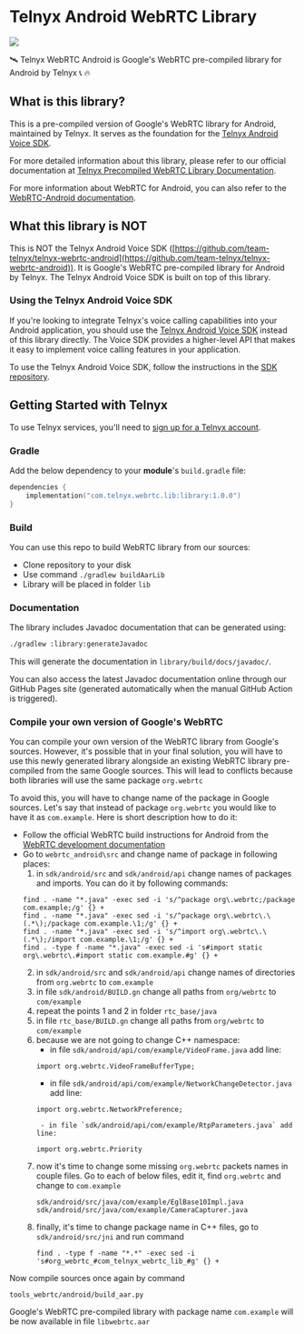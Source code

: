 # Telnyx Android WebRTC Library
[![](https://jitpack.io/v/team-telnyx/telnyx-webrtc-android-library.svg)](https://jitpack.io/#team-telnyx/telnyx-webrtc-android-library)


🛰️ Telnyx WebRTC Android is Google's WebRTC pre-compiled library for Android by Telnyx :telephone_receiver: :fire:

## What is this library?

This is a pre-compiled version of Google's WebRTC library for Android, maintained by Telnyx. It serves as the foundation for the [Telnyx Android Voice SDK](https://github.com/team-telnyx/telnyx-webrtc-android).

For more detailed information about this library, please refer to our official documentation at [Telnyx Precompiled WebRTC Library Documentation](https://developers.telnyx.com/docs/voice/webrtc/android-sdk/precompiled-library).

For more information about WebRTC for Android, you can also refer to the [WebRTC-Android documentation](https://getstream.github.io/webrtc-android/).

## What this library is NOT

This is NOT the Telnyx Android Voice SDK ([https://github.com/team-telnyx/telnyx-webrtc-android](https://github.com/team-telnyx/telnyx-webrtc-android)). It is Google's WebRTC pre-compiled library for Android by Telnyx. The Telnyx Android Voice SDK is built on top of this library.

### Using the Telnyx Android Voice SDK

If you're looking to integrate Telnyx's voice calling capabilities into your Android application, you should use the [Telnyx Android Voice SDK](https://github.com/team-telnyx/telnyx-webrtc-android) instead of this library directly. The Voice SDK provides a higher-level API that makes it easy to implement voice calling features in your application.

To use the Telnyx Android Voice SDK, follow the instructions in the [SDK repository](https://github.com/team-telnyx/telnyx-webrtc-android).

## Getting Started with Telnyx

To use Telnyx services, you'll need to [sign up for a Telnyx account](https://telnyx.com/sign-up).

### Gradle

Add the below dependency to your **module**'s `build.gradle` file:

```kotlin
dependencies {
    implementation("com.telnyx.webrtc.lib:library:1.0.0")
}
```

### Build

You can use this repo to build WebRTC library from our sources:

- Clone repository to your disk
- Use command `./gradlew buildAarLib`
- Library will be placed in folder `lib`

### Documentation

The library includes Javadoc documentation that can be generated using:

```bash
./gradlew :library:generateJavadoc
```

This will generate the documentation in `library/build/docs/javadoc/`.

You can also access the latest Javadoc documentation online through our GitHub Pages site (generated automatically when the manual GitHub Action is triggered).

### Compile your own version of Google's WebRTC

You can compile your own version of the WebRTC library from Google's sources. However, it's possible that in your final solution, you will have to use this newly generated library alongside an existing WebRTC library pre-compiled from the same Google sources. This will lead to conflicts because both libraries will use the same package `org.webrtc`

To avoid this, you will have to change name of the package in Google sources. Let's say that instead of package `org.webrtc` you would like to have it as `com.example`. Here is short description how to do it:

- Follow the official WebRTC build instructions for Android from the [WebRTC development documentation](https://webrtc.github.io/webrtc-org/native-code/android/)
- Go to `webrtc_android\src` and change name of package in following places:
    1. in `sdk/android/src` and `sdk/android/api` change names of packages and imports. You can do it by following commands:
    ```
    find . -name "*.java" -exec sed -i 's/^package org\.webrtc;/package com.example;/g' {} +
    find . -name "*.java" -exec sed -i 's/^package org\.webrtc\.\(.*\);/package com.example.\1;/g' {} +
    find . -name "*.java" -exec sed -i 's/^import org\.webrtc\.\(.*\);/import com.example.\1;/g' {} +
    find . -type f -name "*.java" -exec sed -i 's#import static org\.webrtc\.#import static com.example.#g' {} +
    ```
    2. in `sdk/android/src` and `sdk/android/api` change names of directories from `org.webrtc` to `com.example`
    3. in file `sdk/android/BUILD.gn` change all paths from `org/webrtc` to `com/example`
    4. repeat the points 1 and 2 in folder `rtc_base/java`
    5. in file `rtc_base/BUILD.gn` change all paths from `org/webrtc` to `com/example`
    6. because we are not going to change C++ namespace: 
        - in file `sdk/android/api/com/example/VideoFrame.java` add line:
        ```
        import org.webrtc.VideoFrameBufferType;
        ```
        - in file `sdk/android/api/com/example/NetworkChangeDetector.java` add line:
        ```
        import org.webrtc.NetworkPreference;
        ```
            - in file `sdk/android/api/com/example/RtpParameters.java` add line:
        ```
        import org.webrtc.Priority
        ```
    7. now it's time to change some missing `org.webrtc` packets names in couple files. Go to each of below files, edit it, find `org.webrtc` and change to `com.example`
        ```
        sdk/android/src/java/com/example/EglBase10Impl.java
        sdk/android/src/java/com/example/CameraCapturer.java
        ```
    8. finally, it's time to change package name in C++ files, go to `sdk/android/src/jni` and run command
        ```
        find . -type f -name "*.*" -exec sed -i 's#org_webrtc_#com_telnyx_webrtc_lib_#g' {} +
        ```

Now compile sources once again by command
```
tools_webrtc/android/build_aar.py
```

Google's WebRTC pre-compiled library with package name `com.example` will be now available in file `libwebrtc.aar`
